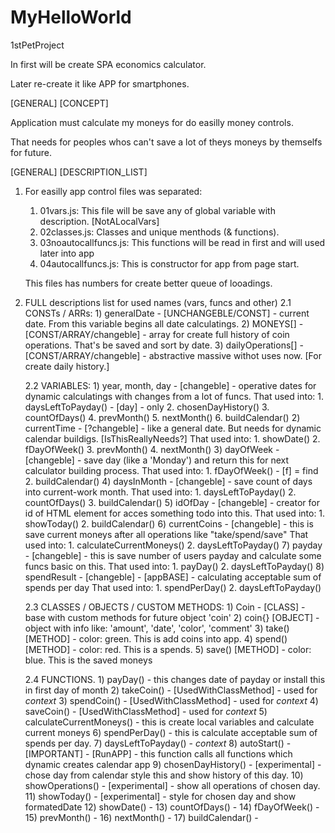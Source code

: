 # MyHelloWorld
 1stPetProject

In first will be create SPA economics calculator.

Later re-create it like APP for smartphones.


[GENERAL]
[CONCEPT]

Application must calculate my moneys for 
do easilly money controls.

That needs for peoples whos can't save a lot
of theys moneys by themselfs for future.

[GENERAL]
[DESCRIPTION_LIST]

1. For easilly app control files was separated:
    1) 01vars.js: This file will be save any of global variable with description. [NotALocalVars]
    2) 02classes.js: Classes and unique menthods (& functions). 
    3) 03noautocallfuncs.js: This functions will be read in first and will used later into app
    4) 04autocallfuncs.js: This is constructor for app from page start.
   
   This files has numbers for create better queue of looadings.

2. FULL descriptions list for used names (vars, funcs and other)
    2.1 CONSTs / ARRs:
        1) generalDate - [UNCHANGEBLE/CONST] - current date. From this variable begins all date calculatings.
        2) MONEYS[] - [CONST/ARRAY/changeble] - array for create full history of coin operations. 
            That's be saved and sort by date.
        3) dailyOperations[] - [CONST/ARRAY/changeble] - abstractive massive withot uses now. [For create daily history.]

    2.2 VARIABLES:
       1) year, month, day - [changeble] - operative dates for dynamic calculatings with changes from a lot of funcs.
            That used into:
                1. daysLeftToPayday() - [day] - only
                2. chosenDayHistory()
                3. countOfDays()
                4. prevMonth()
                5. nextMonth()
                6. buildCalendar()
       2) currentTime - [?changeble] - like a general date. But needs for dynamic calendar buildigs. [IsThisReallyNeeds?]
            That used into:
                1. showDate()
                2. fDayOfWeek()
                3. prevMonth()
                4. nextMonth()
       3) dayOfWeek - [changeble] - save day (like a 'Monday') and return this for next calculator building process.
            That used into:
                1. fDayOfWeek() - [f] = find
                2. buildCalendar()
       4) daysInMonth - [changeble] - save count of days into current-work month.
            That used into:
                1. daysLeftToPayday()
                2. countOfDays()
                3. buildCalendar()
       5) idOfDay - [changeble] - creator for id of HTML element for acces something todo into this.
            That used into:
                1. showToday()
                2. buildCalendar()
       6)  currentCoins - [changeble] - this is save current moneys after all operations like "take/spend/save"
            That used into:
                1. calculateCurrentMoneys()
                2. daysLeftToPayday()
       7)  payday - [changeble] - this is save number of users payday and calculate some funcs basic on this. 
            That used into:
                1. payDay()
                2. daysLeftToPayday()
       8)  spendResult - [changeble] - [appBASE] - calculating acceptable sum of spends per day
            That used into:
                1. spendPerDay()
                2. daysLeftToPayday()

    2.3 CLASSES / OBJECTS / CUSTOM METHODS:
        1) Coin - [CLASS] - base with custom methods for future object 'coin'
        2) coin{} [OBJECT] - object with info like: 'amount', 'date', 'color', 'comment'
        3) take() [METHOD] - color: green. This is add coins into app.
        4) spend() [METHOD] - color: red. This is a spends.
        5) save() [METHOD] - color: blue. This is the saved moneys
        
    2.4 FUNCTIONS.
        1) payDay() - this changes date of payday or install this in first day of month
        2) takeCoin() - [UsedWithClassMethod] - used for *context*
        3) spendCoin() - [UsedWithClassMethod] - used for *context*
        4) saveCoin() - [UsedWithClassMethod] - used for *context*
        5) calculateCurrentMoneys() - this is create local variables and calculate current moneys
        6) spendPerDay() - this is calculate acceptable sum of spends per day.
        7) daysLeftToPayday() - *context*
        8) autoStart() - [IMPORTANT] - [RunAPP] - this function calls all functions which dynamic creates calendar app
        9) chosenDayHistory() - [experimental] - chose day from calendar style this and show history of this day.
        10) showOperations() - [experimental] - show all operations of chosen day.
        11) showToday() - [experimental] - style for chosen day and show formatedDate
        12) showDate() - 
        13) countOfDays() - 
        14) fDayOfWeek() - 
        15) prevMonth() - 
        16) nextMonth() - 
        17) buildCalendar() - 